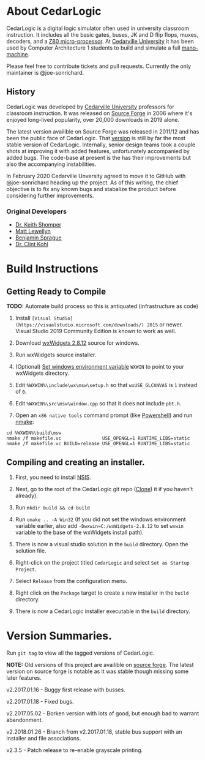 
# About CedarLogic
CedarLogic is a digital logic simulator often used in university classroom instruction. It includes all the basic gates, buses, JK and D flip flops, muxes, decoders, and a [Z80 micro-processor](https://en.wikipedia.org/wiki/Zilog_Z80). At [Cedarville University](https://www.cedarville.edu/) it has been used by Computer Architecture 1 students to build and simulate a full [mano-machine](https://en.wikipedia.org/wiki/Mano_machine). 

Please feel free to contribute tickets and pull requests. Currently the only maintainer is @joe-sonrichard.

## History
CedarLogic was developed by [Cedarville University](https://www.cedarville.edu/) professors for classroom instruction. It was released on [Source Forge](https://sourceforge.net/projects/cedarlogic/) in 2006 where  it's enjoyed long-lived popularity, over 20,000 downloads in 2019 alone.

The latest version availible on Source Forge was released in 2011/12 and has been the public face of CedarLogic. That [version](https://sourceforge.net/projects/cedarlogic/files/) is still by far the most stable version of CedarLogic. Internally, senior design teams took a couple shots at improving it with added features, unfortunately accompanied by added bugs. The code-base at present is the has their improvements but also the accompanying instabilities.

In February 2020 Cedarville Unversity agreed to move it to GitHub with @joe-sonrichard heading up  the project. As of this writing, the chief objective is to fix any known bugs and stabalize the product before considering further improvements.

### Original Developers
 - [Dr. Keith Shomper](https://www.cedarville.edu/Academic-Schools-and-Departments/Engineering-and-Computer-Science/Faculty/Faculty/Shomper-Keith.aspx) 
 - [Matt Lewellyn](https://github.com/guruofgentoo)
 - [Benjamin Sprague](https://github.com/realmadsci)
 - [Dr. Clint Kohl](https://www.cedarville.edu/Academic-Schools-and-Departments/Engineering-and-Computer-Science/Faculty/Faculty/Kohl-Clinton.aspx)
 
 
# Build Instructions
## Getting Ready to Compile
**TODO:** Automate build process so this is antiquated (infrastructure as code)

1. Install `[Visual Studio](https://visualstudio.microsoft.com/downloads/) 2015` or newer. Visual Studio 2019 Community Edition is known to work as well.

2. Download [wxWidgets 2.8.12](https://github.com/wxWidgets/wxWidgets/releases/download/v2.8.12/wxMSW-2.8.12-Setup.exe) source for windows.

3. Run wxWidgets source installer.

4. (Optional) [Set windows environment variable](https://www.onmsft.com/how-to/how-to-set-an-environment-variable-in-windows-10) `WXWIN` to point to your wxWidgets directory.

5. Edit `%WXWIN%\include\wx\msw\setup.h` so that `wxUSE_GLCANVAS` is `1` instead of `0`.

6. Edit `%WXWIN%\src\msw\window.cpp` so that it does not include `pbt.h`.

7. Open an `x86 native tools` command prompt (like [Powershell](https://docs.microsoft.com/en-us/powershell/)) and run [nmake](https://docs.microsoft.com/en-us/cpp/build/reference/nmake-reference):
	
```PS
cd %WXWIN%\build\msw
nmake /f makefile.vc               USE_OPENGL=1 RUNTIME_LIBS=static
nmake /f makefile.vc BUILD=release USE_OPENGL=1 RUNTIME_LIBS=static
```

## Compiling and creating an installer.

1. First, you need to install [NSIS](https://nsis.sourceforge.io/Download).

2. Next, go to the root of the CedarLogic git repo ([Clone](https://www.git-scm.com/docs/git-clone)) it if you haven't already).

3. Run `mkdir build && cd build`

3. Run `cmake .. -A Win32` (If you did not set the windows environment variable earlier, also add `-Dwxwin=C:/wxWidgets-2.8.12` to set `wxwin` variable to the base of the wxWidgets install path).

4. There is now a visual studio solution in the `build` directory. Open the solution file.

5. Right-click on the project titled `CedarLogic` and select `Set as Startup Project`.

6. Select `Release` from the configuration menu.

7. Right click on the `Package` target to create a new installer in the `build` directory.

8. There is now a CedarLogic installer executable in the `build` directory.

# Version Summaries.

Run `git tag` to view all the tagged versions of CedarLogic.

**NOTE:** Old versions of this project are availible on [source forge](https://sourceforge.net/projects/cedarlogic/). The latest version on source forge is notable as it was stable though missing some later features.

v2.2017.01.16 - Buggy first release with busses.

v2.2017.01.18 - Fixed bugs.

v2.2017.05.02 - Borken version with lots of good, but enough bad to warrant abandonment.

v2.2018.01.26 - Branch from v2.2017.01.18, stable bus support with an installer and file associations.

v2.3.5 - Patch release to re-enable grayscale printing.
